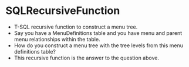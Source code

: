 # SQLRecursiveFunction
* T-SQL recursive function to construct a menu tree.
* Say you have a MenuDefinitions table and you have menu and parent menu relationships within the table.
* How do you construct a menu tree with the tree levels from this menu definitions table?
* This recursive function is the answer to the question above.
